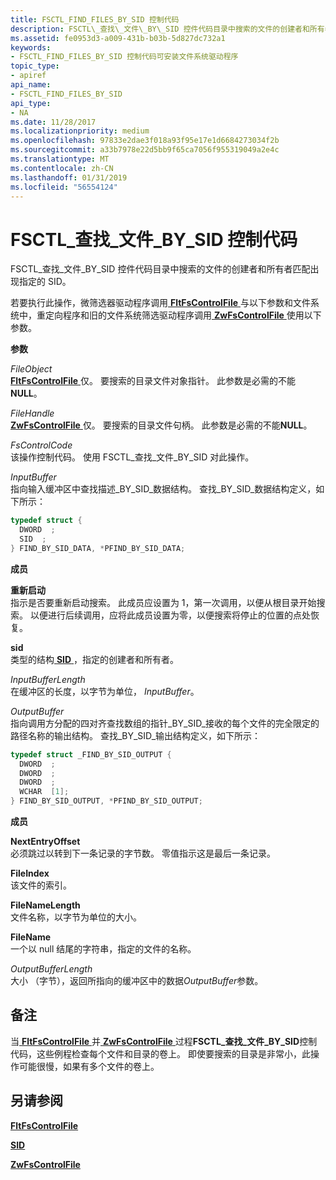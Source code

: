 ```yaml
---
title: FSCTL_FIND_FILES_BY_SID 控制代码
description: FSCTL\_查找\_文件\_BY\_SID 控件代码目录中搜索的文件的创建者和所有者匹配出现指定的 SID。
ms.assetid: fe0953d3-a009-431b-b03b-5d827dc732a1
keywords:
- FSCTL_FIND_FILES_BY_SID 控制代码可安装文件系统驱动程序
topic_type:
- apiref
api_name:
- FSCTL_FIND_FILES_BY_SID
api_type:
- NA
ms.date: 11/28/2017
ms.localizationpriority: medium
ms.openlocfilehash: 97833e2dae3f018a93f95e17e1d6684273034f2b
ms.sourcegitcommit: a33b7978e22d5bb9f65ca7056f955319049a2e4c
ms.translationtype: MT
ms.contentlocale: zh-CN
ms.lasthandoff: 01/31/2019
ms.locfileid: "56554124"
---
```

# <a name="fsctlfindfilesbysid-control-code"></a>FSCTL\_查找\_文件\_BY\_SID 控制代码


FSCTL\_查找\_文件\_BY\_SID 控件代码目录中搜索的文件的创建者和所有者匹配出现指定的 SID。

若要执行此操作，微筛选器驱动程序调用[ **FltFsControlFile** ](https://msdn.microsoft.com/library/windows/hardware/ff542988)与以下参数和文件系统中，重定向程序和旧的文件系统筛选驱动程序调用[ **ZwFsControlFile** ](https://msdn.microsoft.com/library/windows/hardware/ff566462)使用以下参数。

**参数**

<a href="" id="fileobject"></a>*FileObject*  
[**FltFsControlFile** ](https://msdn.microsoft.com/library/windows/hardware/ff542988)仅。 要搜索的目录文件对象指针。 此参数是必需的不能**NULL**。

<a href="" id="filehandle"></a>*FileHandle*  
[**ZwFsControlFile** ](https://msdn.microsoft.com/library/windows/hardware/ff566462)仅。 要搜索的目录文件句柄。 此参数是必需的不能**NULL**。

<a href="" id="fscontrolcode"></a>*FsControlCode*  
该操作控制代码。 使用 FSCTL\_查找\_文件\_BY\_SID 对此操作。

<a href="" id="inputbuffer"></a>*InputBuffer*  
指向输入缓冲区中查找描述\_BY\_SID\_数据结构。 查找\_BY\_SID\_数据结构定义，如下所示：

```cpp
typedef struct {
  DWORD  ;
  SID  ;
} FIND_BY_SID_DATA, *PFIND_BY_SID_DATA;
```

**成员**

<a href="" id="restart"></a>**重新启动**  
指示是否要重新启动搜索。 此成员应设置为 1，第一次调用，以便从根目录开始搜索。 以便进行后续调用，应将此成员设置为零，以便搜索将停止的位置的点处恢复。

<a href="" id="sid-"></a>**sid**   
类型的结构[ **SID** ](https://msdn.microsoft.com/library/windows/hardware/ff556740) ，指定的创建者和所有者。

<a href="" id="inputbufferlength"></a>*InputBufferLength*  
在缓冲区的长度，以字节为单位， *InputBuffer*。

<a href="" id="outputbuffer"></a>*OutputBuffer*  
指向调用方分配的四对齐查找数组的指针\_BY\_SID\_接收的每个文件的完全限定的路径名称的输出结构。 查找\_BY\_SID\_输出结构定义，如下所示：

```cpp
typedef struct _FIND_BY_SID_OUTPUT {
  DWORD  ;
  DWORD  ;
  DWORD  ;
  WCHAR  [1];
} FIND_BY_SID_OUTPUT, *PFIND_BY_SID_OUTPUT;
```

**成员**

<a href="" id="nextentryoffset"></a>**NextEntryOffset**  
必须跳过以转到下一条记录的字节数。 零值指示这是最后一条记录。

<a href="" id="fileindex-"></a>**FileIndex**   
该文件的索引。

<a href="" id="filenamelength-"></a>**FileNameLength**   
文件名称，以字节为单位的大小。

<a href="" id="filename-"></a>**FileName**   
一个以 null 结尾的字符串，指定的文件的名称。

<a href="" id="outputbufferlength"></a>*OutputBufferLength*  
大小 （字节），返回所指向的缓冲区中的数据*OutputBuffer*参数。

<a name="remarks"></a>备注
-------

当[ **FltFsControlFile** ](https://msdn.microsoft.com/library/windows/hardware/ff542988)并[ **ZwFsControlFile** ](https://msdn.microsoft.com/library/windows/hardware/ff566462)过程**FSCTL\_查找\_文件\_BY\_SID**控制代码，这些例程检查每个文件和目录的卷上。 即使要搜索的目录是非常小，此操作可能很慢，如果有多个文件的卷上。

## <a name="see-also"></a>另请参阅


[**FltFsControlFile**](https://msdn.microsoft.com/library/windows/hardware/ff542988)

[**SID**](https://msdn.microsoft.com/library/windows/hardware/ff556740)

[**ZwFsControlFile**](https://msdn.microsoft.com/library/windows/hardware/ff566462)

 

 






